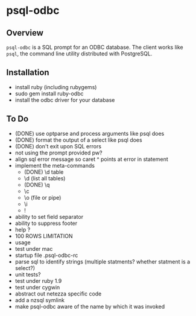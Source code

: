 
# psql-odbc #

## Overview ##

`psql-odbc` is a SQL prompt for an ODBC database.  The client
works like `psql`, the command line utility distributed with
PostgreSQL.

## Installation ##

* install ruby (including rubygems)
* sudo gem install ruby-odbc
* install the odbc driver for your database

## To Do ##

* (DONE) use optparse and process arguments like psql does
* (DONE) format the output of a select like psql does
* (DONE) don't exit upon SQL errors
* not using the prompt provided pw?
* align sql error message so caret ^ points at error in statement
* implement the meta-commands
  * (DONE) \d table
  * \d (list all tables)
  * (DONE) \q
  * \c
  * \o (file or pipe)
  * \i
  * \!
* ability to set field separator
* ability to suppress footer
* help \?
* 100 ROWS LIMITATION
* usage
* test under mac
* startup file .psql-odbc-rc
* parse sql to identify strings (multiple statments?
  whether statment is a select?)
* unit tests?
* test under ruby 1.9
* test under cygwin
* abstract out netezza specific code
* add a nzsql symlink
* make psql-odbc aware of the name by which it was invoked
